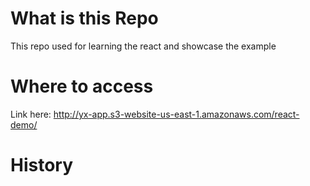 # What is this Repo
This repo used for learning the react and showcase the example


# Where to access

Link here: http://yx-app.s3-website-us-east-1.amazonaws.com/react-demo/

# History
